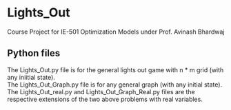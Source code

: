 # Lights_Out
Course Project for IE-501 Optimization Models under Prof. Avinash Bhardwaj

## Python files
The Lights_Out.py file is for the general lights out game with n * m grid (with any iniitial state).  
The Lights_Out_Graph.py file is for any general graph (with any initial state). 
The Lights_Out_real.py and Lights_Out_Graph_Real.py files are the respective extensions of the two above problems with real variables.  

